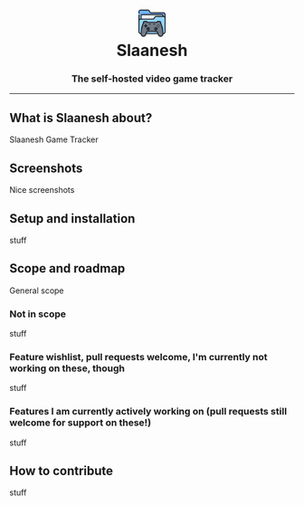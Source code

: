 <h1 align="center">
  <img src="/assets/Slaanesh.png" width="auto" height="48"/>
  <br>
  Slaanesh</h1>
<h3 align="center">The self-hosted video game tracker</h3>

---

## What is Slaanesh about?
Slaanesh Game Tracker

## Screenshots
Nice screenshots

## Setup and installation
stuff

## Scope and roadmap
General scope

### Not in scope
stuff

### Feature wishlist, pull requests welcome, I'm currently not working on these, though
stuff

### Features I am currently actively working on (pull requests still welcome for support on these!)
stuff

## How to contribute
stuff
